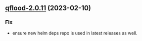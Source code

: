 

## [qflood-2.0.11](https://github.com/truecharts/charts/compare/qflood-2.0.10...qflood-2.0.11) (2023-02-10)

### Fix

- ensure new helm deps repo is used in latest releases as well.
  
  